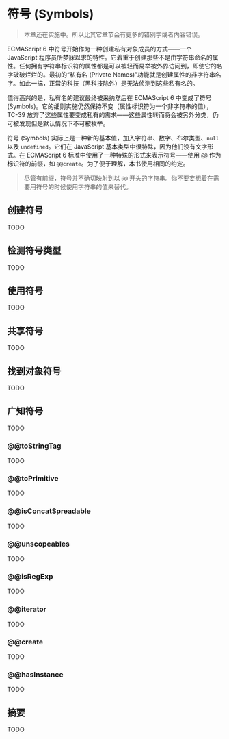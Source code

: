# 符号 (Symbols)

> 本章还在实施中。所以比其它章节会有更多的错别字或者内容错误。

ECMAScript 6 中符号开始作为一种创建私有对象成员的方式——一个 JavaScript 程序员所梦寐以求的特性。它着重于创建那些不是由字符串命名的属性。任何拥有字符串标识符的属性都是可以被轻而易举被外界访问到，即使它的名字破破烂烂的。最初的“私有名 (Private Names)”功能就是创建属性的非字符串名字。如此一搞，正常的科技（黑科技除外）是无法侦测到这些私有名的。

值得高兴的是，私有名的建议最终被采纳然后在 ECMAScript 6 中变成了符号 (Symbols)。它的细则实施仍然保持不变（属性标识符为一个非字符串的值），TC-39 放弃了这些属性要变成私有的需求——这些属性转而将会被另外分类，仍可被发现但是默认情况下不可被枚举。

符号 (Symbols) 实际上是一种新的基本值，加入字符串、数字、布尔类型、`null` 以及 `undefined`。它们在 JavaScript 基本类型中很特殊，因为他们没有文字形式。在 ECMAScript 6 标准中使用了一种特殊的形式来表示符号——使用 `@@` 作为标识符的前缀，如 `@@create`。为了便于理解，本书使用相同的约定。

> 尽管有前缀，符号并不确切映射到以 `@@` 开头的字符串。你不要妄想着在需要用符号的时候使用字符串的值来替代。

## 创建符号

TODO

## 检测符号类型

TODO

## 使用符号

TODO

## 共享符号

TODO

## 找到对象符号

TODO

## 广知符号

TODO

### @@toStringTag

TODO

### @@toPrimitive

TODO

### @@isConcatSpreadable

TODO

### @@unscopeables

TODO

### @@isRegExp

TODO

### @@iterator

TODO

### @@create

TODO

### @@hasInstance

TODO

## 摘要

TODO
